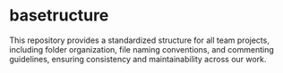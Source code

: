 # basetructure
This repository provides a standardized structure for all team projects, including folder organization, file naming conventions, and commenting guidelines, ensuring consistency and maintainability across our work.
